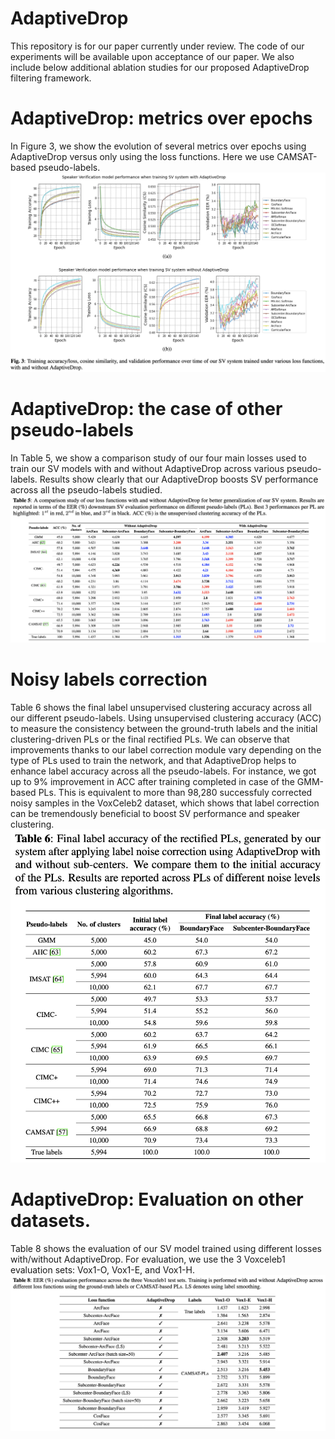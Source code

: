 # AdaptiveDrop

This repository is for our paper currently under review. The code of our experiments will be available upon acceptance of our paper. We also include below additional ablation studies for our proposed AdaptiveDrop filtering framework.

# AdaptiveDrop: metrics over epochs
In Figure 3, we show the evolution of several metrics over epochs using AdaptiveDrop versus only using the loss functions. Here we use CAMSAT-based pseudo-labels.
![](/AdaptiveDrop_metrics_over_epochs.png)

# AdaptiveDrop: the case of other pseudo-labels
In Table 5, we show a comparison study of our four main losses used to train our SV models with and without AdaptiveDrop across various pseudo-labels. Results show clearly that our AdaptiveDrop boosts SV performance across all the pseudo-labels studied.
![](/AdaptiveDrop_versus_without_all_pseudo_labels.png)

# Noisy labels correction
Table 6 shows the final label unsupervised clustering accuracy across all our different pseudo-labels. Using unsupervised clustering accuracy (ACC) to measure the consistency between the ground-truth labels
and the initial clustering-driven PLs or the final rectified PLs. We can observe that improvements thanks to our label correction module vary depending on the type of PLs used to train the network, and that AdaptiveDrop helps to enhance label accuracy across all the pseudo-labels. For instance, we got up to 9% improvement in ACC after training completed in case of the GMM-based PLs. This is equivalent to more than 98,280 successfuly corrected noisy samples in the VoxCeleb2 dataset, which shows that label correction can be tremendously beneficial to boost SV performance and speaker clustering. ![](/Label_accuracy_all_pseudo_labels.png)

# AdaptiveDrop: Evaluation on other datasets.
Table 8 shows the evaluation of our SV model trained using different losses with/without AdaptiveDrop. For evaluation, we use the 3 Voxceleb1 evaluation sets: Vox1-O, Vox1-E, and Vox1-H. ![](/AdaptiveDrop_evaluation_other_datasets.png)
